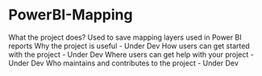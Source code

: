 # PowerBI-Mapping
What the project does? Used to save mapping layers used in Power BI reports
Why the project is useful - Under Dev
How users can get started with the project - Under Dev
Where users can get help with your project - Under Dev
Who maintains and contributes to the project - Under Dev
